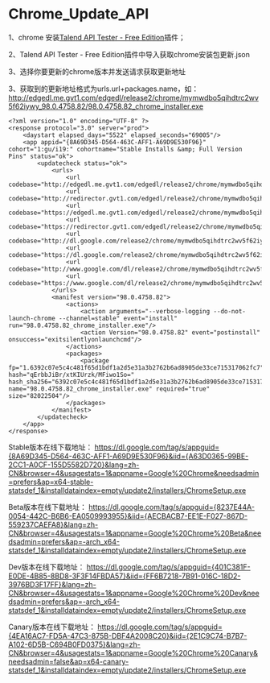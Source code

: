 # Chrome_Update_API


1、chrome 安装[Talend API Tester - Free Edition](https://chrome.google.com/webstore/detail/talend-api-tester-free-ed/aejoelaoggembcahagimdiliamlcdmfm)插件；

2、Talend API Tester - Free Edition插件中导入获取chrome安装包更新.json

3、选择你要更新的chrome版本并发送请求获取更新地址

3、获取到的更新地址格式为urls.url+packages.name，如：http://edgedl.me.gvt1.com/edgedl/release2/chrome/mymwdbo5qihdtrc2wv5f62iywy_98.0.4758.82/98.0.4758.82_chrome_installer.exe

```
<?xml version="1.0" encoding="UTF-8" ?>
<response protocol="3.0" server="prod">
    <daystart elapsed_days="5522" elapsed_seconds="69005"/>
    <app appid="{8A69D345-D564-463C-AFF1-A69D9E530F96}" cohort="1:gu/i19:" cohortname="Stable Installs &amp; Full Version Pins" status="ok">
        <updatecheck status="ok">
            <urls>
                <url codebase="http://edgedl.me.gvt1.com/edgedl/release2/chrome/mymwdbo5qihdtrc2wv5f62iywy_98.0.4758.82/"/>
                <url codebase="http://redirector.gvt1.com/edgedl/release2/chrome/mymwdbo5qihdtrc2wv5f62iywy_98.0.4758.82/"/>
                <url codebase="https://edgedl.me.gvt1.com/edgedl/release2/chrome/mymwdbo5qihdtrc2wv5f62iywy_98.0.4758.82/"/>
                <url codebase="https://redirector.gvt1.com/edgedl/release2/chrome/mymwdbo5qihdtrc2wv5f62iywy_98.0.4758.82/"/>
                <url codebase="http://dl.google.com/release2/chrome/mymwdbo5qihdtrc2wv5f62iywy_98.0.4758.82/"/>
                <url codebase="https://dl.google.com/release2/chrome/mymwdbo5qihdtrc2wv5f62iywy_98.0.4758.82/"/>
                <url codebase="http://www.google.com/dl/release2/chrome/mymwdbo5qihdtrc2wv5f62iywy_98.0.4758.82/"/>
                <url codebase="https://www.google.com/dl/release2/chrome/mymwdbo5qihdtrc2wv5f62iywy_98.0.4758.82/"/>
            </urls>
            <manifest version="98.0.4758.82">
                <actions>
                    <action arguments="--verbose-logging --do-not-launch-chrome --channel=stable" event="install" run="98.0.4758.82_chrome_installer.exe"/>
                    <action Version="98.0.4758.82" event="postinstall" onsuccess="exitsilentlyonlaunchcmd"/>
                </actions>
                <packages>
                    <package fp="1.6392c07e5c4c481f65d1bdf1a2d5e31a3b2762b6ad8905de33ce715317062fc7" hash="qErbbJiBr/xtKIUrzk/MFiwo1So=" hash_sha256="6392c07e5c4c481f65d1bdf1a2d5e31a3b2762b6ad8905de33ce715317062fc7" name="98.0.4758.82_chrome_installer.exe" required="true" size="82022504"/>
                </packages>
            </manifest>
        </updatecheck>
    </app>
</response>
```

Stable版本在线下载地址：
https://dl.google.com/tag/s/appguid={8A69D345-D564-463C-AFF1-A69D9E530F96}&iid={A63D0365-99BE-2CC1-A0CF-155D5582D720}&lang=zh-CN&browser=4&usagestats=1&appname=Google%20Chrome&needsadmin=prefers&ap=x64-stable-statsdef_1&installdataindex=empty/update2/installers/ChromeSetup.exe

Beta版本在线下载地址：
https://dl.google.com/tag/s/appguid={8237E44A-0054-442C-B6B6-EA0509993955}&iid={AECBACB7-EE1E-F027-867D-559237CAEFA8}&lang=zh-CN&browser=4&usagestats=1&appname=Google%20Chrome%20Beta&needsadmin=prefers&ap=-arch_x64-statsdef_1&installdataindex=empty/update2/installers/ChromeSetup.exe

Dev版本在线下载地址：
https://dl.google.com/tag/s/appguid={401C381F-E0DE-4B85-8BD8-3F3F14FBDA57}&iid={FF6B7218-7B91-016C-18D2-3976BD3F17FF}&lang=zh-CN&browser=4&usagestats=1&appname=Google%20Chrome%20Dev&needsadmin=prefers&ap=-arch_x64-statsdef_1&installdataindex=empty/update2/installers/ChromeSetup.exe

Canary版本在线下载地址：
https://dl.google.com/tag/s/appguid={4EA16AC7-FD5A-47C3-875B-DBF4A2008C20}&iid={2E1C9C74-B7B7-A102-6D5B-C694B0FD0375}&lang=zh-CN&browser=4&usagestats=1&appname=Google%20Chrome%20Canary&needsadmin=false&ap=x64-canary-statsdef_1&installdataindex=empty/update2/installers/ChromeSetup.exe
